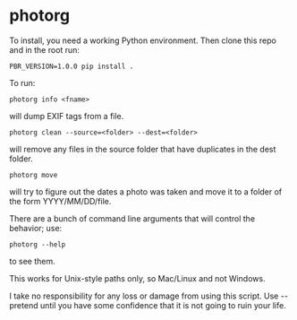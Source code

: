 # photorg

To install, you need a working Python environment. Then clone this repo and in the root run:

    PBR_VERSION=1.0.0 pip install .

To run:

    photorg info <fname>
    
will dump EXIF tags from a file.

    photorg clean --source=<folder> --dest=<folder>
    
will remove any files in the source folder that have duplicates in the dest folder.

    photorg move
    
will try to figure out the dates a photo was taken and move it to a folder of the form YYYY/MM/DD/file.

There are a bunch of command line arguments that will control the behavior; use:

    photorg --help
    
to see them.

This works for Unix-style paths only, so Mac/Linux and not Windows. 

I take no responsibility for any loss or damage from using this script. Use --pretend until you have some confidence that it is not going to ruin your life.

